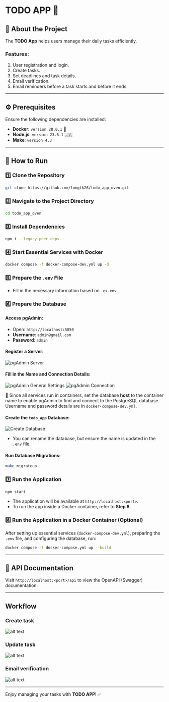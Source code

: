 # TODO APP 🏢

## 📖 About the Project
The **TODO App** helps users manage their daily tasks efficiently. 
### Features:
1. User registration and login.
2. Create tasks.
3. Set deadlines and task details.
4. Email verification.
5. Email reminders before a task starts and before it ends.

---

## ⚙️ Prerequisites
Ensure the following dependencies are installed:
- **Docker**: `version 28.0.1` 🐋
- **Node.js**: `version 23.6.1` 🇯‌🇸‌
- **Make**: `version 4.3`

---

## 🤔 How to Run

### 1️⃣ Clone the Repository
```sh
git clone https://github.com/longtk26/todo_app_oven.git
```

### 2️⃣ Navigate to the Project Directory
```sh
cd todo_app_oven
```

### 3️⃣ Install Dependencies
```sh
npm i --legacy-peer-deps
```

### 4️⃣ Start Essential Services with Docker
```sh
docker compose -f docker-compose-dev.yml up -d
```

### 5️⃣ Prepare the `.env` File
- Fill in the necessary information based on `.ex.env`.

### 6️⃣ Prepare the Database
#### Access pgAdmin:
- Open: `http://localhost:5050`
- **Username**: `admin@gmail.com`
- **Password**: `admin`

#### Register a Server:
![pgAdmin Server](docs/imgs/pgadmin.png)

#### Fill in the Name and Connection Details:
![pgAdmin General Settings](docs/imgs/pgadmin-general.png)
![pgAdmin Connection](docs/imgs/pgadmin-connection.png)

📌 Since all services run in containers, set the database **host** to the container name to enable pgAdmin to find and connect to the PostgreSQL database. Username and password details are in `docker-compose-dev.yml`.

#### Create the `todo_app` Database:
![Create Database](docs/imgs/pgadmin-create-database.png)

- You can rename the database, but ensure the name is updated in the `.env` file.

#### Run Database Migrations:
```sh
make migrateup
```

### 7️⃣ Run the Application
```sh
npm start
```
- The application will be available at `http://localhost:<port>`.
- To run the app inside a Docker container, refer to **Step 8**.

### 8️⃣ Run the Application in a Docker Container (Optional)
After setting up essential services (`docker-compose-dev.yml`), preparing the `.env` file, and configuring the database, run:
```sh
docker compose -f docker-compose.yml up --build
```

---

## 📜 API Documentation
Visit `http://localhost:<port>/api` to view the OpenAPI (Swagger) documentation.

---
## Workflow
### Create task
![alt text](./docs/imgs/create-task.png)

### Update task
![alt text](docs/imgs/update-task.png)

### Email verification
![alt text](docs/imgs/email-verification.png)

---

Enjoy managing your tasks with **TODO APP**! ✅